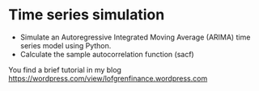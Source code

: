 # Time series simulation
- Simulate an Autoregressive Integrated Moving Average (ARIMA) time series model using Python.
- Calculate the sample autocorrelation function (sacf) 

You find a brief tutorial in my blog https://wordpress.com/view/lofgrenfinance.wordpress.com

